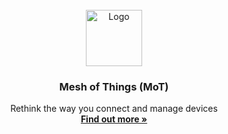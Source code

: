 <br />

<div align="center">
    <img width="90" alt="Logo" src="https://avatars.githubusercontent.com/u/127781616?s=600&v=4">
  </a>

  <h3 align="center">Mesh of Things (MoT)</h3>
  Rethink the way you connect and manage devices
  <br />
  <a href="https://meshofthings.io"><strong>Find out more »</strong></a>
</div>

<br />
